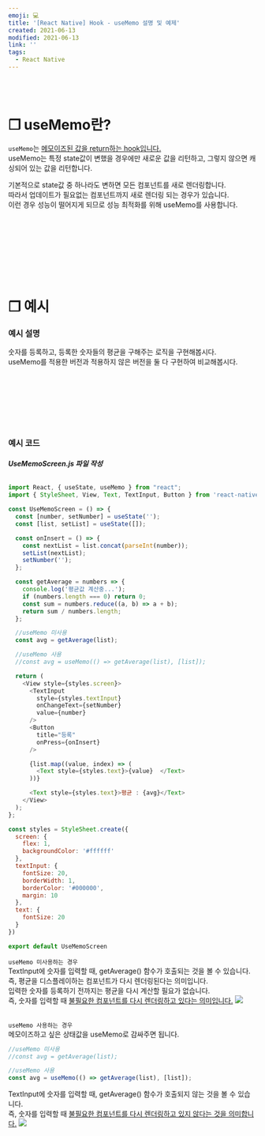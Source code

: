 ```yaml
---
emoji: 💻
title: '[React Native] Hook - useMemo 설명 및 예제'
created: 2021-06-13
modified: 2021-06-13
link: ''
tags:
  - React Native
---
```

<br></br>





# **❐ useMemo란?**
`useMemo`는 <u>메모이즈된 값을 return하는 hook입니다.</u>  
useMemo는 특정 state값이 변했을 경우에만 새로운 값을 리턴하고, 그렇지 않으면 캐싱되어 있는 값을 리턴합니다.  

기본적으로 state값 중 하나라도 변하면 모든 컴포넌트를 새로 렌더링합니다.  
따라서 업데이트가 필요없는 컴포넌트까지 새로 렌더링 되는 경우가 있습니다.  
이런 경우 성능이 떨어지게 되므로 성능 최적화를 위해 useMemo를 사용합니다.  
<br></br><br></br><br></br><br></br>





# **❐ 예시**
### **예시 설명**
숫자를 등록하고, 등록한 숫자들의 평균을 구해주는 로직을 구현해봅시다.  
useMemo를 적용한 버전과 적용하지 않은 버전을 둘 다 구현하여 비교해봅시다.
<br></br><br></br><br></br><br></br>





### **예시 코드**
###### **UseMemoScreen.js 파일 작성**
```javascript
import React, { useState, useMemo } from "react";
import { StyleSheet, View, Text, TextInput, Button } from 'react-native';

const UseMemoScreen = () => {
  const [number, setNumber] = useState('');
  const [list, setList] = useState([]);

  const onInsert = () => {
    const nextList = list.concat(parseInt(number));
    setList(nextList);
    setNumber('');
  };

  const getAverage = numbers => {
    console.log('평균값 계산중...');
    if (numbers.length === 0) return 0;
    const sum = numbers.reduce((a, b) => a + b);
    return sum / numbers.length;
  };

  //useMemo 미사용
  const avg = getAverage(list);

  //useMemo 사용
  //const avg = useMemo(() => getAverage(list), [list]);

  return (
    <View style={styles.screen}>
      <TextInput
        style={styles.textInput}
        onChangeText={setNumber}
        value={number}
      />
      <Button
        title="등록"
        onPress={onInsert}
      />

      {list.map((value, index) => (
        <Text style={styles.text}>{value}  </Text>
      ))}

      <Text style={styles.text}>평균 : {avg}</Text>
    </View>
  );
};

const styles = StyleSheet.create({
  screen: {
    flex: 1,
    backgroundColor: '#ffffff'
  },
  textInput: {
    fontSize: 20,
    borderWidth: 1,
    borderColor: '#000000',
    margin: 10
  },
  text: {
    fontSize: 20
  }
})

export default UseMemoScreen
```
`useMemo 미사용하는 경우`  
TextInput에 숫자를 입력할 때, getAverage() 함수가 호출되는 것을 볼 수 있습니다.  
즉, 평균을 디스플레이하는 컴포넌트가 다시 렌더링된다는 의미입니다.  
입력한 숫자를 등록하기 전까지는 평균을 다시 계산할 필요가 없습니다.  
즉, 숫자를 입력할 때 <u>불필요한 컴포넌트를 다시 렌더링하고 있다는 의미입니다.</u>
![](/assets/react-native-usememo-before.gif)
<br></br>

`useMemo 사용하는 경우`  
메모이즈하고 싶은 상태값을 useMemo로 감싸주면 됩니다.
```javascript
//useMemo 미사용
//const avg = getAverage(list);

//useMemo 사용
const avg = useMemo(() => getAverage(list), [list]);
```
TextInput에 숫자를 입력할 때, getAverage() 함수가 호출되지 않는 것을 볼 수 있습니다.  
즉, 숫자를 입력할 때 <u>불필요한 컴포넌트를 다시 렌더링하고 있지 않다는 것을 의미합니다.</u>
![](/assets/react-native-usememo-after.gif)

<br></br><br></br>